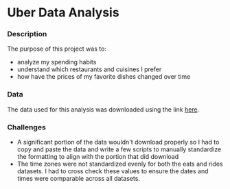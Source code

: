# Uber Data Analysis

### Description

The purpose of this project was to:
- analyze my spending habits
- understand which restaurants and cuisines I prefer
- how have the prices of my favorite dishes changed over time


### Data

The data used for this analysis was downloaded using the link [here](https://help.uber.com/driving-and-delivering/article/download-your-personal-uber-data?nodeId=fbf08e68-65ba-456b-9bc6-1369eb9d2c44).


### Challenges
- A significant portion of the data wouldn't download properly so I had to copy and paste the data and write a few scripts to manually standardize the formatting to align with the portion that did download
- The time zones were not standardized evenly for both the eats and rides datasets.  I had to cross check these values to ensure the dates and times were comparable across all datasets.
